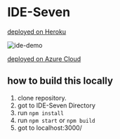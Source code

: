 # IDE-Seven
<!-- [this ide is live on https://www.ideseven.live/](https://www.ideseven.live/) -->

[deployed on Heroku](https://pradeeps-ide-seven.herokuapp.com/)

![ide-demo](https://user-images.githubusercontent.com/49487927/109485835-217f0900-7aa8-11eb-95d4-bdf073322903.gif)



[deployed on Azure Cloud](https://ide-seven.azurewebsites.net/)

## how to build this locally
1. clone repository.
2. got to IDE-Seven Directory
3. run `npm install`
4. run `npm start` or `npm build`
5. got to localhost:3000/
